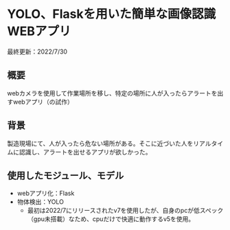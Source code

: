 # YOLO、Flaskを用いた簡単な画像認識WEBアプリ

最終更新：2022/7/30

## 概要
webカメラを使用して作業場所を移し、特定の場所に人が入ったらアラートを出すwebアプリ（の試作）

## 背景
製造現場にて、人が入ったら危ない場所がある。そこに近づいた人をリアルタイムに認識し、アラートを出せるアプリが欲しかった。

## 使用したモジュール、モデル
- webアプリ化：Flask
- 物体検出：YOLO
  - 最初は2022/7にリリースされたv7を使用したが、自身のpcが低スペック（gpu未搭載）なため、cpuだけで快適に動作するv5を使用。
